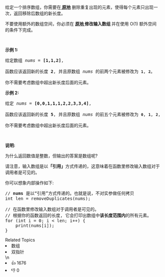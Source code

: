 <p>给定一个排序数组，你需要在<strong><a href="http://baike.baidu.com/item/%E5%8E%9F%E5%9C%B0%E7%AE%97%E6%B3%95" target="_blank"> 原地</a></strong> 删除重复出现的元素，使得每个元素只出现一次，返回移除后数组的新长度。</p>

<p>不要使用额外的数组空间，你必须在 <strong><a href="https://baike.baidu.com/item/%E5%8E%9F%E5%9C%B0%E7%AE%97%E6%B3%95" target="_blank">原地 </a>修改输入数组 </strong>并在使用 O(1) 额外空间的条件下完成。</p>

<p>&nbsp;</p>

<p><strong>示例&nbsp;1:</strong></p>

<pre>给定数组 <em>nums</em> = <strong>[1,1,2]</strong>, 

函数应该返回新的长度 <strong>2</strong>, 并且原数组 <em>nums </em>的前两个元素被修改为 <strong><code>1</code></strong>, <strong><code>2</code></strong>。 

你不需要考虑数组中超出新长度后面的元素。</pre>

<p><strong>示例&nbsp;2:</strong></p>

<pre>给定<em> nums </em>= <strong>[0,0,1,1,1,2,2,3,3,4]</strong>,

函数应该返回新的长度 <strong>5</strong>, 并且原数组 <em>nums </em>的前五个元素被修改为 <strong><code>0</code></strong>, <strong><code>1</code></strong>, <strong><code>2</code></strong>, <strong><code>3</code></strong>, <strong><code>4</code></strong>。

你不需要考虑数组中超出新长度后面的元素。
</pre>

<p>&nbsp;</p>

<p><strong>说明:</strong></p>

<p>为什么返回数值是整数，但输出的答案是数组呢?</p>

<p>请注意，输入数组是以<strong>「引用」</strong>方式传递的，这意味着在函数里修改输入数组对于调用者是可见的。</p>

<p>你可以想象内部操作如下:</p>

<pre>// <strong>nums</strong> 是以&ldquo;引用&rdquo;方式传递的。也就是说，不对实参做任何拷贝
int len = removeDuplicates(nums);

// 在函数里修改输入数组对于调用者是可见的。
// 根据你的函数返回的长度, 它会打印出数组中<strong>该长度范围内</strong>的所有元素。
for (int i = 0; i &lt; len; i++) {
&nbsp; &nbsp; print(nums[i]);
}
</pre>
<div><div>Related Topics</div><div><li>数组</li><li>双指针</li></div></div>\n<div><li>👍 1676</li><li>👎 0</li></div>